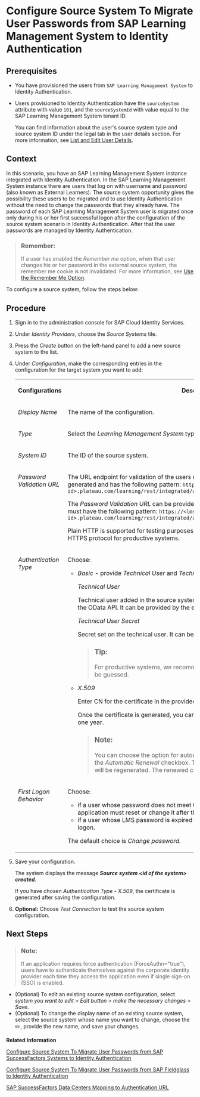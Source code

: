 <!-- loio0d85eb7175ee43d8af51d2edc29ca415 -->

<link rel="stylesheet" type="text/css" href="../css/sap-icons.css"/>

# Configure Source System To Migrate User Passwords from SAP Learning Management System to Identity Authentication



<a name="loio0d85eb7175ee43d8af51d2edc29ca415__prereq_ibr_d4t_lgb"/>

## Prerequisites

-   You have provisioned the users from `SAP Learning Management System` to Identity Authentication.
-   Users provisioned to Identity Authentication have the `sourceSystem` attribute with value `101`, and the `sourceSystemId` with value equal to the SAP Learning Management System tenant ID.

    You can find information about the user's source system type and source system ID under the legal tab in the user details section. For more information, see [List and Edit User Details](list-and-edit-user-details-045cb01.md).




## Context

In this scenario, you have an SAP Learning Management System instance integrated with Identity Authentication. In the SAP Learning Management System instance there are users that log on with username and password \(also known as External Learners\). The source system opportunity gives the possibility these users to be migrated and to use Identity Authentication without the need to change the passwords that they already have. The password of each SAP Learning Management System user is migrated once only during his or her first successful logon after the configuration of the source system scenario in Identity Authentication. After that the user passwords are managed by Identity Authentication.

> ### Remember:  
> If a user has enabled the *Remember me* option, when that user changes his or her password in the external source system, the remember me cookie is not invalidated. For more information, see [Use the Remember Me Option](../User-Guide/use-the-remember-me-option-bc7c6c6.md).

To configure a source system, follow the steps below:



## Procedure

1.  Sign in to the administration console for SAP Cloud Identity Services.

2.  Under *Identity Providers*, choose the *Source Systems* tile.

3.  Press the *Create* button on the left-hand panel to add a new source system to the list.

4.  Under *Configuration*, make the corresponding entries in the configuration for the target system you want to add:


    <table>
    <tr>
    <th valign="top">

    Configurations
    
    </th>
    <th valign="top">

    Description
    
    </th>
    </tr>
    <tr>
    <td valign="top">
    
    *Display Name*
    
    </td>
    <td valign="top">
    
    The name of the configuration.
    
    </td>
    </tr>
    <tr>
    <td valign="top">
    
    *Type*
    
    </td>
    <td valign="top">
    
    Select the *Learning Management System* type.
    
    </td>
    </tr>
    <tr>
    <td valign="top">
    
    *System ID*
    
    </td>
    <td valign="top">
    
    The ID of the source system.
    
    </td>
    </tr>
    <tr>
    <td valign="top">
    
    *Password Validation URL*
    
    </td>
    <td valign="top">
    
    The URL endpoint for validation of the users name and password. It is automatically generated and has the following pattern: `https://<lms-system-id>.plateau.com/learning/rest/integrated/admin/Learner.svc/ias/v1/~validateCredentials`

    The *Password Validation URL* can be provided also by the source system administrator. It must have the following pattern: `https://<lms-system-id>.plateau.com/learning/rest/integrated/admin/Learner.svc/ias/v1/~validateCredentials`

    Plain HTTP is supported for testing purposes only. Make sure that you use the encrypted HTTPS protocol for productive systems.
    
    </td>
    </tr>
    <tr>
    <td valign="top">
    
    *Authentication Type*
    
    </td>
    <td valign="top">
    
    Choose:

    -   *Basic* - provide *Technical User* and *Technical User Secret*:

        *Technical User*

        Technical user added in the source system that has administrator permissions to access the OData API. It can be provided by the external source system administrator.

        *Technical User Secret*

        Secret set on the technical user. It can be provided by the source system administrator.

        > ### Tip:  
        > For productive systems, we recommend that you use passwords that are difficult to be guessed.

    -   *X.509*

        Enter CN for the certificate in the provided field.

        Once the certificate is generated, you can view its details. The validity of the certificate is one year.

        > ### Note:  
        > You can choose the option for automatic regeneration of the certificate by selecting the *Automatic Renewal* checkbox. Two weeks before the expiry of the certificate, it will be regenerated. The renewed certificate will have the same DN.



    
    </td>
    </tr>
    <tr>
    <td valign="top">
    
    *First Logon Behavior*
    
    </td>
    <td valign="top">
    
    Choose:

    -   if a user whose password does not meet the password policy requirements of the application must reset or change it after the first successful logon.
    -   if a user whose LMS password is expired must reset or change it after the first successful logon.

    The default choice is *Change password*.
    
    </td>
    </tr>
    </table>
    
5.  Save your configuration.

    The system displays the message ***Source system <id of the system\> created***.

    If you have chosen *Authentication Type - X.509*, the certificate is generated after saving the configuration.

6.  **Optional:** Choose *Test Connection* to test the source system configuration.




<a name="loio0d85eb7175ee43d8af51d2edc29ca415__postreq_scd_wwy_3zb"/>

## Next Steps

> ### Note:  
> If an application requires force authentication \(ForceAuthn="true"\), users have to authenticate themselves against the corporate identity provider each time they access the application even if single sign-on \(SSO\) is enabled.

-   \(Optional\) To edit an existing source system configuration, select *system you want to edit* \> *Edit button* \> *make the necessary changes* \> *Save*.
-   \(Optional\) To change the display name of an existing source system, select the source system whose name you want to change, choose the :pencil2:, provide the new name, and save your changes.

**Related Information**  


[Configure Source System To Migrate User Passwords from SAP SuccessFactors Systems to Identity Authentication](configure-source-system-to-migrate-user-passwords-from-sap-successfactors-systems-to-iden-671d2e6.md)

[Configure Source System To Migrate User Passwords from SAP Fieldglass to Identity Authentication](configure-source-system-to-migrate-user-passwords-from-sap-fieldglass-to-identity-authent-b0c7ec8.md)

[SAP SuccessFactors Data Centers Mapping to Authentication URL](sap-successfactors-data-centers-mapping-to-authentication-url-f38bb6b.md)

